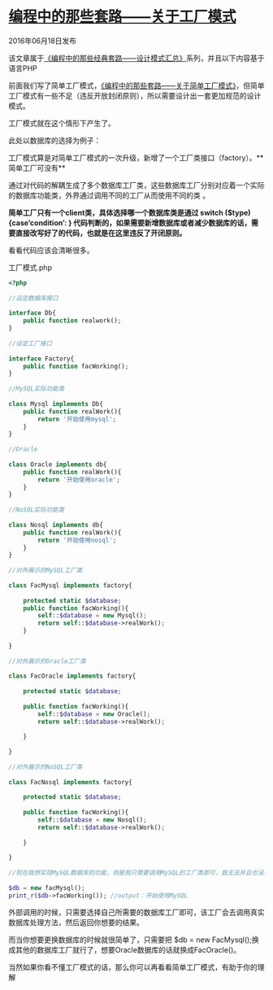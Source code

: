 # [编程中的那些套路——关于工厂模式][0]

2016年06月18日发布 


该文章属于[《编程中的那些经典套路——设计模式汇总》][14]系列，并且以下内容基于语言PHP

前面我们写了简单工厂模式，[《编程中的那些套路——关于简单工厂模式》][15]，但简单工厂模式有一些不足（违反开放封闭原则），所以需要设计出一套更加规范的设计模式。

工厂模式就在这个情形下产生了。

此处以数据库的选择为例子：

工厂模式算是对简单工厂模式的一次升级，新增了一个工厂类接口（factory）。** 简单工厂可没有**

通过对代码的解耦生成了多个数据库工厂类，这些数据库工厂分别对应着一个实际的数据库功能类，外界通过调用不同的工厂从而使用不同的类 。  

**简单工厂只有一个client类，具体选择哪一个数据库类是通过 switch ($type) {case’condition’: } 代码判断的，如果需要新增数据库或者减少数据库的话，需要直接改写好了的代码，也就是在这里违反了开闭原则。**

看看代码应该会清晰很多。

工厂模式.php
```php
<?php
 
//设定数据库接口
 
interface Db{
    public function realwork();
}
 
//设定工厂接口
 
interface Factory{
    public function facWorking();
}
 
//MySQL实际功能类
 
class Mysql implements Db{
    public function realWork(){
        return '开始使用mysql';
    }
}
 
//Oracle
 
class Oracle implements db{
    public function realWork(){
        return '开始使用oracle';
    }
}
 
//NoSQL实际功能类
 
class Nosql implements db{
    public function realWork(){
        return '开始使用nosql';
    }
}
 
//对外展示的MySQL工厂类
 
class FacMysql implements factory{
 
    protected static $database;
    public function facWorking(){
        self::$database = new Mysql();
        return self::$database->realWork();
    }
 
}
 
//对外展示的Oracle工厂类
 
class FacOracle implements factory{
 
    protected static $database;
 
    public function facWorking(){
        self::$database = new Oracle();
        return self::$database->realWork();
 
    }
 
}
 
//对外展示的NoSQL工厂类
 
class FacNosql implements factory{
 
    protected static $database;
 
    public function facWorking(){
        self::$database = new Nosql();
        return self::$database->realWork();
 
    }
 
}
 
//现在我想实现MySQL数据库的功能，但是我只需要调用MySQL的工厂类即可，我无法并且也没必要知道，实际类和方法的名字
 
$db = new facMysql();
print_r($db->facWorking()); //output：开始使用MySQL

```

外部调用的时候，只需要选择自己所需要的数据库工厂即可，该工厂会去调用真实数据库处理方法，然后返回你想要的结果。

而当你想要更换数据库的时候就很简单了，只需要把 $db = new FacMysql();换成其他的数据库工厂就行了，想要Oracle数据库的话就换成FacOracle()。

当然如果你看不懂工厂模式的话，那么你可以再看看简单工厂模式，有助于你的理解

[0]: https://segmentfault.com/a/1190000005748395
[14]: https://segmentfault.com/a/1190000005748456
[15]: https://segmentfault.com/a/1190000005748425